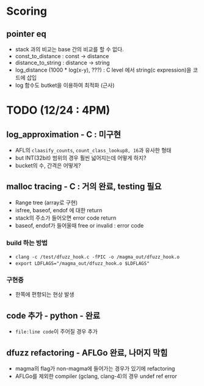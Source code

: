 # Scoring
## pointer eq
- stack 과의 비교는 base 간의 비교를 할 수 없다.
- const_to_distance : const -> distance
- distance_to_string : distance -> string
- log_distance (1000 * log(x-y), ???) : C level 에서 string(c expression)을 코드에 삽입
- log 함수도 butket을 이용하여 최적화 (근사)

# TODO (12/24 : 4PM)
## log_approximation - C : 미구현
- AFL의 `claasify_counts`, `count_class_lookup8, 16`과 유사한 형태
- but INT(32bit) 범위의 경우 훨씬 넓어지는데 어떻게 하지?
- bucket의 수, 간격은 어떻게?

## malloc tracing  - C : 거의 완료, testing  필요
- Range tree (array로 구현)
- isfree, baseof, endof 에 대한 return
- stack의 주소가 들어오면 error code return
- baseof, endof가 들어올때 free or invalid : error code 

### build 하는 방법
- `clang -c /test/dfuzz_hook.c -fPIC -o /magma_out/dfuzz_hook.o`
- `export LDFLAGS="/magma_out/dfuzz_hook.o $LDFLAGS"`

### 구현중
- 한쪽에 편향되는 현상 발생
## code 추가 - python - 완료
- `file:line code`이 주어질 경우 추가 

## dfuzz refactoring - AFLGo 완료, 나머지 막힘
- magma의 flag가 non-magma에 들어가는 경우가 있기에 refactoring
- AFLGo를 제외한 compiler (gclang, clang-4)의 경우 undef ref error